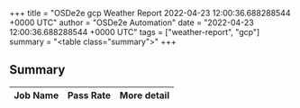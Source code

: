 +++
title = "OSDe2e gcp Weather Report 2022-04-23 12:00:36.688288544 +0000 UTC"
author = "OSDe2e Automation"
date = "2022-04-23 12:00:36.688288544 +0000 UTC"
tags = ["weather-report", "gcp"]
summary = "<table class=\"summary\"></table>"
+++
## Summary

| Job Name | Pass Rate | More detail |
|----------|-----------|-------------|




